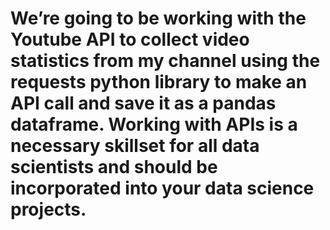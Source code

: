 # We’re going to be working with the Youtube API to collect video statistics from my channel using the requests python library to make an API call and save it as a pandas dataframe. Working with APIs is a necessary skillset for all data scientists and should be incorporated into your data science projects.
